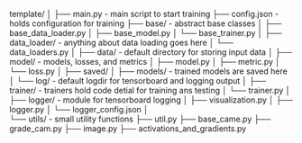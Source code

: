 template/
│
├── main.py - main script to start training
├── config.json - holds configuration for training
├── base/ - abstract base classes
│   ├── base_data_loader.py
│   ├── base_model.py
│   └── base_trainer.py
│
├── data_loader/ - anything about data loading goes here
│   └── data_loaders.py
│
├── data/ - default directory for storing input data
│
├── model/ - models, losses, and metrics
│   ├── model.py
│   ├── metric.py
│   └── loss.py
│
├── saved/
│   ├── models/ - trained models are saved here
│   └── log/ - default logdir for tensorboard and logging output
│
├── trainer/ - trainers hold code detial for training ans testing 
│   └── trainer.py
│
├── logger/ - module for tensorboard logging
│   ├── visualization.py
│   ├── logger.py
│   └── logger_config.json
│  
└── utils/ - small utility functions
    ├── util.py
	├── base_came.py
	├── grade_cam.py
	├── image.py
	├── activations_and_gradients.py